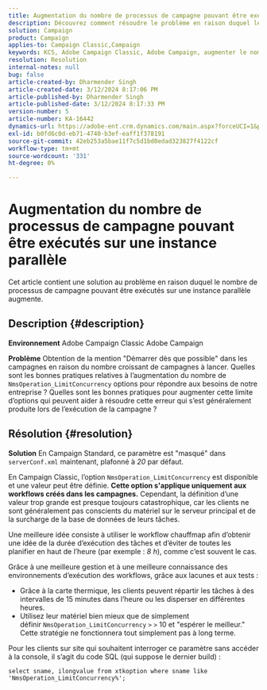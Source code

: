 ```yaml
---
title: Augmentation du nombre de processus de campagne pouvant être exécutés sur une instance parallèle
description: Découvrez comment résoudre le problème en raison duquel le nombre de processus de campagne peut augmenter sur une instance parallèle. Utilisez la carte thermique des workflows.
solution: Campaign
product: Campaign
applies-to: Campaign Classic,Campaign
keywords: KCS, Adobe Campaign Classic, Adobe Campaign, augmenter le nombre, processus de campagne, instance, parallèle, bonnes pratiques
resolution: Resolution
internal-notes: null
bug: false
article-created-by: Dharmender Singh
article-created-date: 3/12/2024 8:17:06 PM
article-published-by: Dharmender Singh
article-published-date: 3/12/2024 8:17:33 PM
version-number: 5
article-number: KA-16442
dynamics-url: https://adobe-ent.crm.dynamics.com/main.aspx?forceUCI=1&pagetype=entityrecord&etn=knowledgearticle&id=56b42c7b-ade0-ee11-904c-6045bd045872
exl-id: b0fd6c0d-eb71-4740-b3ef-eaff1f378191
source-git-commit: 42eb253a5bae11f7c5d1bd0edad323827f4122cf
workflow-type: tm+mt
source-wordcount: '331'
ht-degree: 0%

---
```


# Augmentation du nombre de processus de campagne pouvant être exécutés sur une instance parallèle


Cet article contient une solution au problème en raison duquel le nombre de processus de campagne pouvant être exécutés sur une instance parallèle augmente.

## Description {#description}


<b>Environnement</b>
Adobe Campaign Classic Adobe Campaign

<b>Problème</b>
Obtention de la mention &quot;Démarrer dès que possible&quot; dans les campagnes en raison du nombre croissant de campagnes à lancer.
Quelles sont les bonnes pratiques relatives à l’augmentation du nombre de `NmsOperation_LimitConcurrency` options pour répondre aux besoins de notre entreprise ?
Quelles sont les bonnes pratiques pour augmenter cette limite d’options qui peuvent aider à résoudre cette erreur qui s’est généralement produite lors de l’exécution de la campagne ?


## Résolution {#resolution}


<b>Solution</b>
En Campaign Standard, ce paramètre est &quot;masqué&quot; dans `serverConf.xml` maintenant, plafonné à *20* par défaut.  

En Campaign Classic, l’option `NmsOperation_LimitConcurrency` est disponible et une valeur peut être définie.
<b>Cette option s&#39;applique uniquement aux workflows créés dans les campagnes.</b>
Cependant, la définition d’une valeur trop grande est presque toujours catastrophique, car les clients ne sont généralement pas conscients du matériel sur le serveur principal et de la surcharge de la base de données de leurs tâches.

Une meilleure idée consiste à utiliser le workflow chauffmap afin d’obtenir une idée de la durée d’exécution des tâches et d’éviter de toutes les planifier en haut de l’heure (par exemple : *8 h*), comme c’est souvent le cas.

Grâce à une meilleure gestion et à une meilleure connaissance des environnements d’exécution des workflows, grâce aux lacunes et aux tests :

- Grâce à la carte thermique, les clients peuvent répartir les tâches à des intervalles de 15 minutes dans l’heure ou les disperser en différentes heures.
- Utilisez leur matériel bien mieux que de simplement définir `NmsOperation_LimitConcurrency` `>` `>`  10 et &quot;espérer le meilleur.&quot; Cette stratégie ne fonctionnera tout simplement pas à long terme.


Pour les clients sur site qui souhaitent interroger ce paramètre sans accéder à la console, il s’agit du code SQL (qui suppose le dernier build) :


```
select sname, ilongvalue from xtkoption where sname like 'NmsOperation_LimitConcurrency%';
```
